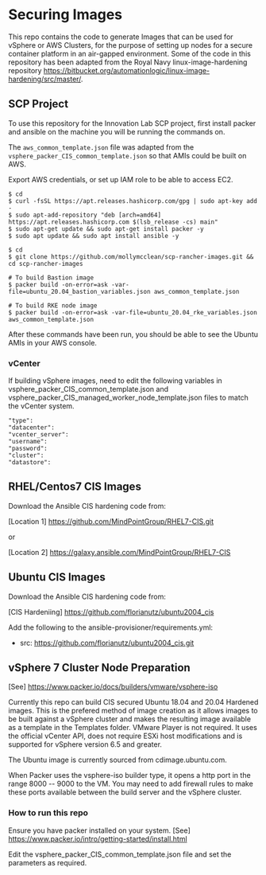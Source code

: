 
# Securing Images

This repo contains the code to generate Images that can be used for vSphere or AWS Clusters, for the purpose of setting up nodes for a secure container platform in an air-gapped environment. Some of the code in this repository has been adapted from the Royal Navy linux-image-hardening repository https://bitbucket.org/automationlogic/linux-image-hardening/src/master/. 

## SCP Project

To use this repository for the Innovation Lab SCP project, first install packer and ansible on the machine you will be running the commands on.

The `aws_common_template.json` file was adapted from the `vsphere_packer_CIS_common_template.json` so that AMIs could be built on AWS. 

Export AWS credentials, or set up IAM role to be able to access EC2.
```
$ cd
$ curl -fsSL https://apt.releases.hashicorp.com/gpg | sudo apt-key add -
$ sudo apt-add-repository "deb [arch=amd64] https://apt.releases.hashicorp.com $(lsb_release -cs) main"
$ sudo apt-get update && sudo apt-get install packer -y
$ sudo apt update && sudo apt install ansible -y

$ cd
$ git clone https://github.com/mollymcclean/scp-rancher-images.git && cd scp-rancher-images

# To build Bastion image
$ packer build -on-error=ask -var-file=ubuntu_20.04_bastion_variables.json aws_common_template.json 

# To build RKE node image
$ packer build -on-error=ask -var-file=ubuntu_20.04_rke_variables.json aws_common_template.json 
```

After these commands have been run, you should be able to see the Ubuntu AMIs in your AWS console.


### vCenter

If building vSphere images, need to edit the following variables in vsphere_packer_CIS_common_template.json and vsphere_packer_CIS_managed_worker_node_template.json files to match the vCenter system.

```
"type":
"datacenter":
"vcenter_server":
"username":
"password":
"cluster":
"datastore":
```

## RHEL/Centos7 CIS Images

Download the Ansible CIS hardening code from:

[Location 1] https://github.com/MindPointGroup/RHEL7-CIS.git

or

[Location 2] https://galaxy.ansible.com/MindPointGroup/RHEL7-CIS

## Ubuntu CIS Images

Download the Ansible CIS hardening code from:

[CIS Hardeniing] https://github.com/florianutz/ubuntu2004_cis

Add the following to the ansible-provisioner/requirements.yml:

- src: https://github.com/florianutz/ubuntu2004_cis.git

## vSphere 7 Cluster Node Preparation

[See] https://www.packer.io/docs/builders/vmware/vsphere-iso

Currently this repo can build CIS secured Ubuntu 18.04 and 20.04 Hardened images. This is the prefered method of image creation as it allows images to be built against a vSphere cluster and makes the resulting image available as a template in the Templates folder. VMware Player is not required. It uses the official vCenter API, does not require ESXi host modifications and is supported for vSphere version 6.5 and greater.

The Ubuntu image is currently sourced from cdimage.ubuntu.com.

When Packer uses the vsphere-iso builder type, it opens a http port in the range 8000 -- 9000 to the VM. You may need to add firewall rules to make these ports available between the build server and the vSphere cluster.

### How to run this repo

Ensure you have packer installed on your system. [See] https://www.packer.io/intro/getting-started/install.html

Edit the vsphere_packer_CIS_common_template.json file and set the parameters as required.
